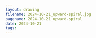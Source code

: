 ```yaml
---
layout: drawing
filename: 2024-10-21_upward-spiral.jpg
pagename: 2024-10-21_upward-spiral
date: 2024-10-21
tags:
---
```

